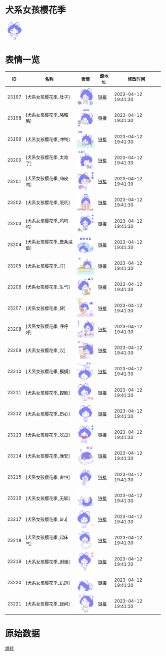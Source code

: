 # 犬系女孩樱花季

<img src="./cover.png" height="60" alt="cover" />

# 表情一览

|ID|名称|表情|源地址|修改时间|
|----|----|----|----|----|
|23197|[犬系女孩樱花季_肚子]|<img src="./pic/023197_%5B犬系女孩樱花季_肚子%5D.png" height="60" alt="肚子"/>|[链接](https://i0.hdslb.com/bfs/garb/95b49dd758d9f51d7f81ec76ca21174254e98ee6.png)|2023-04-12 19:41:30|
|23198|[犬系女孩樱花季_略略略]|<img src="./pic/023198_%5B犬系女孩樱花季_略略略%5D.png" height="60" alt="略略略"/>|[链接](https://i0.hdslb.com/bfs/garb/7add67ce921e6b6259166cc88144a1c336e34b83.png)|2023-04-12 19:41:30|
|23199|[犬系女孩樱花季_冲鸭]|<img src="./pic/023199_%5B犬系女孩樱花季_冲鸭%5D.png" height="60" alt="冲鸭"/>|[链接](https://i0.hdslb.com/bfs/garb/15c7fa7541c8953ce72603e7c85b86ac4792c09e.png)|2023-04-12 19:41:30|
|23200|[犬系女孩樱花季_太难了]|<img src="./pic/023200_%5B犬系女孩樱花季_太难了%5D.png" height="60" alt="太难了"/>|[链接](https://i0.hdslb.com/bfs/garb/d1ef23a1b255041e9ff64adf215fed8dd7ebce8f.png)|2023-04-12 19:41:30|
|23201|[犬系女孩樱花季_嗨皮鸭]|<img src="./pic/023201_%5B犬系女孩樱花季_嗨皮鸭%5D.png" height="60" alt="嗨皮鸭"/>|[链接](https://i0.hdslb.com/bfs/garb/50354fc0e538b1840dbb046b38d7d828d978be37.png)|2023-04-12 19:41:30|
|23202|[犬系女孩樱花季_哦吼]|<img src="./pic/023202_%5B犬系女孩樱花季_哦吼%5D.png" height="60" alt="哦吼"/>|[链接](https://i0.hdslb.com/bfs/garb/e12781f0ecceffd8e880c6f07a46eaf7a287abc4.png)|2023-04-12 19:41:30|
|23203|[犬系女孩樱花季_呜呜呜]|<img src="./pic/023203_%5B犬系女孩樱花季_呜呜呜%5D.png" height="60" alt="呜呜呜"/>|[链接](https://i0.hdslb.com/bfs/garb/bf423c51475122b97ed7da3dcdb9a3906bd2643d.png)|2023-04-12 19:41:30|
|23204|[犬系女孩樱花季_做条咸鱼]|<img src="./pic/023204_%5B犬系女孩樱花季_做条咸鱼%5D.png" height="60" alt="做条咸鱼"/>|[链接](https://i0.hdslb.com/bfs/garb/3b0d447d8974763056464801d4b3b3d34da264ff.png)|2023-04-12 19:41:30|
|23205|[犬系女孩樱花季_盯]|<img src="./pic/023205_%5B犬系女孩樱花季_盯%5D.png" height="60" alt="盯"/>|[链接](https://i0.hdslb.com/bfs/garb/63f51eb70484db8723b9c0ce28b8de85773b2040.png)|2023-04-12 19:41:30|
|23206|[犬系女孩樱花季_生气]|<img src="./pic/023206_%5B犬系女孩樱花季_生气%5D.png" height="60" alt="生气"/>|[链接](https://i0.hdslb.com/bfs/garb/2b403260c393da879f27b63c89f44bbd582f94e5.png)|2023-04-12 19:41:30|
|23207|[犬系女孩樱花季_砰]|<img src="./pic/023207_%5B犬系女孩樱花季_砰%5D.png" height="60" alt="砰"/>|[链接](https://i0.hdslb.com/bfs/garb/c6bfc7cb9381a9513bab05837c31f7a71f327b32.png)|2023-04-12 19:41:30|
|23208|[犬系女孩樱花季_呼呼呼]|<img src="./pic/023208_%5B犬系女孩樱花季_呼呼呼%5D.png" height="60" alt="呼呼呼"/>|[链接](https://i0.hdslb.com/bfs/garb/14ce0615efd2c9abefeb86e67c75654935c46dd5.png)|2023-04-12 19:41:30|
|23209|[犬系女孩樱花季_哎]|<img src="./pic/023209_%5B犬系女孩樱花季_哎%5D.png" height="60" alt="哎"/>|[链接](https://i0.hdslb.com/bfs/garb/f3e0333517e994e9687c9a295e1bdb3537df1283.png)|2023-04-12 19:41:30|
|23210|[犬系女孩樱花季_摸摸]|<img src="./pic/023210_%5B犬系女孩樱花季_摸摸%5D.png" height="60" alt="摸摸"/>|[链接](https://i0.hdslb.com/bfs/garb/c5272c1e07a04e46392ee7bb73e98f4cea2aab9f.png)|2023-04-12 19:41:30|
|23211|[犬系女孩樱花季_捏脸]|<img src="./pic/023211_%5B犬系女孩樱花季_捏脸%5D.png" height="60" alt="捏脸"/>|[链接](https://i0.hdslb.com/bfs/garb/ba3b75639f386384f830fbd19fc020d6e7c77057.png)|2023-04-12 19:41:30|
|23212|[犬系女孩樱花季_伤心]|<img src="./pic/023212_%5B犬系女孩樱花季_伤心%5D.png" height="60" alt="伤心"/>|[链接](https://i0.hdslb.com/bfs/garb/561a51b9e83a37145b2e8dd24c7f2987dca35116.png)|2023-04-12 19:41:30|
|23213|[犬系女孩樱花季_吃瓜]|<img src="./pic/023213_%5B犬系女孩樱花季_吃瓜%5D.png" height="60" alt="吃瓜"/>|[链接](https://i0.hdslb.com/bfs/garb/8d4e9ef971c08b92e57fa195ab03c753b909145a.png)|2023-04-12 19:41:30|
|23214|[犬系女孩樱花季_晚安]|<img src="./pic/023214_%5B犬系女孩樱花季_晚安%5D.png" height="60" alt="晚安"/>|[链接](https://i0.hdslb.com/bfs/garb/334ef60de62d3ea39d9e37c4d52c479f700e2454.png)|2023-04-12 19:41:30|
|23215|[犬系女孩樱花季_害怕]|<img src="./pic/023215_%5B犬系女孩樱花季_害怕%5D.png" height="60" alt="害怕"/>|[链接](https://i0.hdslb.com/bfs/garb/fc1897b2e98c3bf7285a64ca244d42acecfa7137.png)|2023-04-12 19:41:30|
|23216|[犬系女孩樱花季_无聊]|<img src="./pic/023216_%5B犬系女孩樱花季_无聊%5D.png" height="60" alt="无聊"/>|[链接](https://i0.hdslb.com/bfs/garb/6dc51e3d3db9103901cf212de0a66fc9aaff648b.png)|2023-04-12 19:41:30|
|23217|[犬系女孩樱花季_biu]|<img src="./pic/023217_%5B犬系女孩樱花季_biu%5D.png" height="60" alt="biu"/>|[链接](https://i0.hdslb.com/bfs/garb/1e751c06e611f5cb844f763a7e5dfd1a97ca0a38.png)|2023-04-12 19:41:30|
|23218|[犬系女孩樱花季_起床气]|<img src="./pic/023218_%5B犬系女孩樱花季_起床气%5D.png" height="60" alt="起床气"/>|[链接](https://i0.hdslb.com/bfs/garb/71056fce6f734b839e07909c2ae52d1527cc6c39.png)|2023-04-12 19:41:30|
|23219|[犬系女孩樱花季_谢谢]|<img src="./pic/023219_%5B犬系女孩樱花季_谢谢%5D.png" height="60" alt="谢谢"/>|[链接](https://i0.hdslb.com/bfs/garb/6f515375bcf70dcd38070abbed11f484ea18f900.png)|2023-04-12 19:41:30|
|23220|[犬系女孩樱花季_趴趴]|<img src="./pic/023220_%5B犬系女孩樱花季_趴趴%5D.png" height="60" alt="趴趴"/>|[链接](https://i0.hdslb.com/bfs/garb/00c6d68d3562e6366ac74f4b9329de375895fe6e.png)|2023-04-12 19:41:30|
|23221|[犬系女孩樱花季_疑问]|<img src="./pic/023221_%5B犬系女孩樱花季_疑问%5D.png" height="60" alt="疑问"/>|[链接](https://i0.hdslb.com/bfs/garb/41122b5c747176fb61b14d1c487481ff08ab942f.png)|2023-04-12 19:41:30|

# 原始数据

[跳转](./raw.json)

